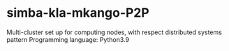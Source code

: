 # simba-kla-mkango-P2P
Multi-cluster set up for computing nodes, with respect distributed systems pattern
Programming language: Python3.9
